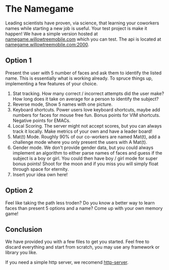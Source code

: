 # The Namegame

Leading scientists have proven, via science, that learning your coworkers names while starting a new job is useful. Your test project is make it happen! We have a simple version hosted at [namegame.willowtreemobile.com](http://namegame.willowtreemobile.com/) which you can test. The api is located at [namegame.willowtreemobile.com:2000](http://namegame.willowtreemobile.com:2000).

## Option 1

Present the user with 5 number of faces and ask them to identify the listed name. This is essentially what is working already. To spruce things up, implementing a few features of your choice.

1. Stat tracking. How many correct / incorrect attempts did the user make? How long does it take on average for a person to identify the subject?
2. Reverse mode, Show 5 names with one picture.
3. Keyboard shortcuts. Power users love keyboard shortcuts, maybe add numbers for faces for mouse free fun. Bonus points for VIM shortcuts. Negative points for EMACs.
4. Local Scoring. The server might not accept scores, but you can always track it locally. Make metrics of your own and have a leader board!
5. Mat(t) Mode. Roughly 90% of our co-workers are named Mat(t), add a challenge mode where you only present the users with A Mat(t).
6. Gender mode. We don't provide gender data, but you could always implement an algorithm to either parse names of faces and guess if the subject is a boy or girl. You could then have boy / girl mode for super bonus points! Shoot for the moon and if you miss you will simply float through space for eternity.
7. Insert your idea own here!


## Option 2

Feel like taking the path less troden? Do you know a better way to learn faces than present 5 options and a name? Come up with your own memory game!

## Conclusion

We have provided you with a few files to get you started. Feel free to discard everything and start from scratch, you may use any framework or library you like.

If you need a simple http server, we recomend [http-server](https://www.npmjs.org/package/http-server).
